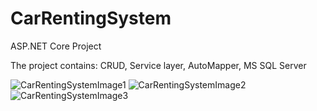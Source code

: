 # CarRentingSystem
ASP.NET Core Project

The project contains: CRUD, Service layer, AutoMapper, MS SQL Server

![CarRentingSystemImage1](https://user-images.githubusercontent.com/53313278/172356315-0f7a9d54-9a0a-44c9-ba16-087e2e5410c1.jpeg)
![CarRentingSystemImage2](https://user-images.githubusercontent.com/53313278/172356333-ee06c1a8-9538-406b-8810-851112098a4b.jpeg)
![CarRentingSystemImage3](https://user-images.githubusercontent.com/53313278/172356345-1ad06746-5daf-43ee-a20a-19a8702f261c.jpeg)
